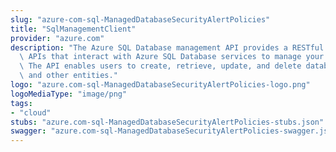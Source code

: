 ```yaml
---
slug: "azure-com-sql-ManagedDatabaseSecurityAlertPolicies"
title: "SqlManagementClient"
provider: "azure.com"
description: "The Azure SQL Database management API provides a RESTful set of web\
  \ APIs that interact with Azure SQL Database services to manage your databases.\
  \ The API enables users to create, retrieve, update, and delete databases, servers,\
  \ and other entities."
logo: "azure.com-sql-ManagedDatabaseSecurityAlertPolicies-logo.png"
logoMediaType: "image/png"
tags:
- "cloud"
stubs: "azure.com-sql-ManagedDatabaseSecurityAlertPolicies-stubs.json"
swagger: "azure.com-sql-ManagedDatabaseSecurityAlertPolicies-swagger.json"
---
```

